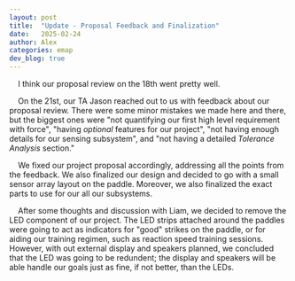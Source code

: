 ```yaml
---
layout: post
title:  "Update - Proposal Feedback and Finalization"
date:   2025-02-24
author: Alex
categories: emap
dev_blog: true
---
```

&nbsp;&nbsp;&nbsp;&nbsp;I think our proposal review on the 18th went pretty well. 

&nbsp;&nbsp;&nbsp;&nbsp;On the 21st, our TA Jason reached out to us with feedback about our proposal review. There were some minor mistakes we made here and there, but the biggest ones were "not quantifying our first high level requirement with force", "having *optional* features for our project", "not having enough details for our sensing subsystem", and "not having a detailed *Tolerance Analysis* section."

&nbsp;&nbsp;&nbsp;&nbsp;We fixed our project proposal accordingly, addressing all the points from the feedback. We also finalized our design and decided to go with a small sensor array layout on the paddle. Moreover, we also finalized the exact parts to use for our all our subsystems. 


&nbsp;&nbsp;&nbsp;&nbsp;After some thoughts and discussion with Liam, we decided to remove the LED component of our project. The LED strips attached around the paddles were going to act as indicators for "good" strikes on the paddle, or for aiding our training regimen, such as reaction speed training sessions. However, with out external display and speakers planned, we concluded that the LED was going to be redundent; the display and speakers will be able handle our goals just as fine, if not better, than the LEDs. 